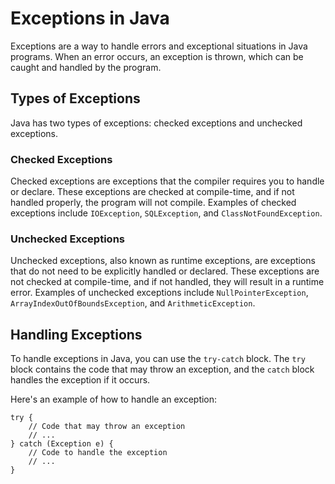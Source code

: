 # Exceptions in Java

Exceptions are a way to handle errors and exceptional situations in Java programs. When an error occurs, an exception is thrown, which can be caught and handled by the program.

## Types of Exceptions

Java has two types of exceptions: checked exceptions and unchecked exceptions.

### Checked Exceptions

Checked exceptions are exceptions that the compiler requires you to handle or declare. These exceptions are checked at compile-time, and if not handled properly, the program will not compile. Examples of checked exceptions include `IOException`, `SQLException`, and `ClassNotFoundException`.

### Unchecked Exceptions

Unchecked exceptions, also known as runtime exceptions, are exceptions that do not need to be explicitly handled or declared. These exceptions are not checked at compile-time, and if not handled, they will result in a runtime error. Examples of unchecked exceptions include `NullPointerException`, `ArrayIndexOutOfBoundsException`, and `ArithmeticException`.

## Handling Exceptions

To handle exceptions in Java, you can use the `try-catch` block. The `try` block contains the code that may throw an exception, and the `catch` block handles the exception if it occurs.

Here's an example of how to handle an exception:
```{java}
try {
    // Code that may throw an exception
    // ...
} catch (Exception e) {
    // Code to handle the exception
    // ...
}
```
